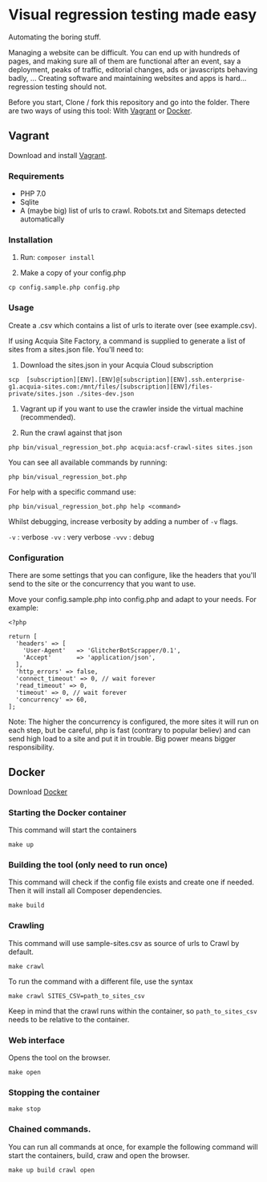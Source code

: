 
# Visual regression testing made easy

Automating the boring stuff. 

Managing a website can be difficult. You can end up with hundreds of pages, and making sure all of them are functional after an event, say a deployment, peaks of traffic, editorial changes, ads or javascripts behaving badly, ... Creating software and maintaining websites and apps is hard... regression testing should not.

Before you start, Clone / fork this repository and go into the folder.
There are two ways of using this tool: With [Vagrant](#Vagrant) or [Docker](#Docker).


## Vagrant
Download and install [Vagrant](https://www.vagrantup.com/downloads).

### Requirements
- PHP 7.0
- Sqlite
- A (maybe big) list of urls to crawl. Robots.txt and Sitemaps detected automatically

### Installation

1. Run:
```composer install```

1. Make a copy of your config.php

```cp config.sample.php config.php```

### Usage

Create a .csv which contains a list of urls to iterate over (see example.csv).

If using Acquia Site Factory, a command is supplied to generate a list of sites from a sites.json file. You'll need to:

1. Download the sites.json in your Acquia Cloud subscription

```scp  [subscription][ENV].[ENV]@[subscription][ENV].ssh.enterprise-g1.acquia-sites.com:/mnt/files/[subscription][ENV]/files-private/sites.json ./sites-dev.json```

1. Vagrant up if you want to use the crawler inside the virtual machine (recommended).


1. Run the crawl against that json

```php bin/visual_regression_bot.php acquia:acsf-crawl-sites sites.json```


You can see all available commands by running:

```php bin/visual_regression_bot.php```

For help with a specific command use:

```php bin/visual_regression_bot.php help <command>```

Whilst debugging, increase verbosity by adding a number of `-v` flags.

`-v` : verbose
`-vv` : very verbose
`-vvv` : debug

### Configuration

There are some settings that you can configure, like the headers that you'll send to the site or the concurrency that you want to use.

Move your config.sample.php into config.php and adapt to your needs. For example:

```
<?php

return [
  'headers' => [
    'User-Agent'   => 'GlitcherBotScrapper/0.1',
    'Accept'       => 'application/json',
  ],
  'http_errors' => false,
  'connect_timeout' => 0, // wait forever
  'read_timeout' => 0,
  'timeout' => 0, // wait forever
  'concurrency' => 60,
];

```

Note: The higher the concurrency is configured, the more sites it will run on each step, but be careful, php is fast (contrary to popular believ) and can send high load to a site and put it in trouble. Big power means bigger responsibility.

## Docker
Download [Docker](https://www.docker.com/)

### Starting the Docker container
This command will start the containers

`make up`

### Building the tool (only need to run once)
This command will check if the config file exists and create one if needed. Then it will install all Composer 
dependencies.

`make build`

### Crawling
This command will use sample-sites.csv as source of urls to Crawl by default.

`make crawl`

To run the command with a different file, use the syntax

`make crawl SITES_CSV=path_to_sites_csv`

Keep in mind that the crawl runs within the container, so `path_to_sites_csv` needs to be relative to the container.

### Web interface
Opens the tool on the browser.

`make open`

### Stopping the container

`make stop`

### Chained commands.
You can run all commands at once, for example the following command will start the containers, build, craw and open the browser.

`make up build crawl open`


